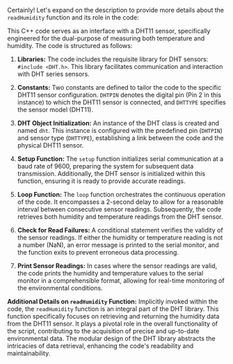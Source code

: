 Certainly! Let's expand on the description to provide more details about the `readHumidity` function and its role in the code:

This C++ code serves as an interface with a DHT11 sensor, specifically engineered for the dual-purpose of measuring both temperature and humidity. The code is structured as follows:

1. **Libraries:**
   The code includes the requisite library for DHT sensors: `#include <DHT.h>`.
    This library facilitates communication and interaction with DHT series sensors.

3. **Constants:**
   Two constants are defined to tailor the code to the specific DHT11 sensor configuration.
   `DHTPIN` denotes the digital pin (Pin 2 in this instance) to which the DHT11 sensor is connected, and `DHTTYPE` specifies the sensor model (DHT11).

5. **DHT Object Initialization:**
   An instance of the DHT class is created and named `dht`.
    This instance is configured with the predefined pin (`DHTPIN`) and sensor type (`DHTTYPE`), establishing a link between the code and the physical DHT11 sensor.

7. **Setup Function:**
   The `setup` function initializes serial communication at a baud rate of 9600,
   preparing the system for subsequent data transmission. Additionally, the DHT sensor is initialized within this function, ensuring it is ready to provide accurate readings.

9. **Loop Function:**
   The `loop` function orchestrates the continuous operation of the code.
   It encompasses a 2-second delay to allow for a reasonable interval between consecutive sensor readings. Subsequently, the code retrieves both humidity and temperature readings from the DHT sensor.

11. **Check for Read Failures:**
   A conditional statement verifies the validity of the sensor readings.
If either the humidity or temperature reading is not a number (NaN), an error message is printed to the serial monitor, and the function exits to prevent erroneous data processing.

13. **Print Sensor Readings:**
   In cases where the sensor readings are valid, the code prints the humidity and temperature values to the serial monitor in a comprehensible format,
 allowing for real-time monitoring of the environmental conditions.

**Additional Details on `readHumidity` Function:**
   Implicitly invoked within the code, the `readHumidity` function is an integral part of the DHT library.
   This function specifically focuses on retrieving and returning the humidity data from the DHT11 sensor. 
   It plays a pivotal role in the overall functionality of the script, contributing to the acquisition of precise and up-to-date environmental data.
   The modular design of the DHT library abstracts the intricacies of data retrieval, enhancing the code's readability and maintainability.
